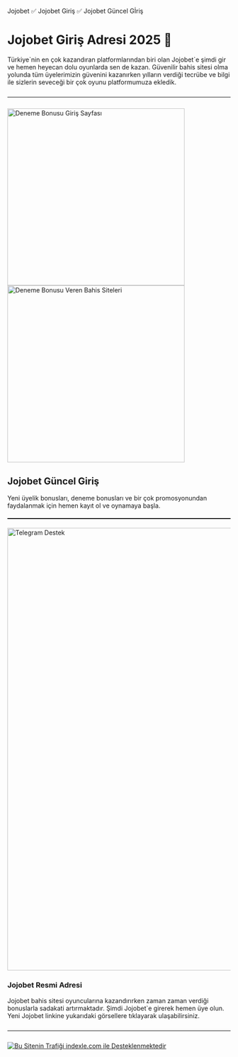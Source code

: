 Jojobet ✅ Jojobet  Giriş ✅ Jojobet Güncel Gİriş 
<h1>Jojobet Giriş Adresi 2025 👋</h1><p>
  Türkiye`nin en çok kazandıran platformlarından biri olan Jojobet`e şimdi gir ve hemen heyecan dolu oyunlarda sen de kazan. Güvenilir bahis sitesi olma yolunda tüm üyelerimizin güvenini kazanırken yılların verdiği tecrübe ve bilgi ile sizlerin seveceği bir çok oyunu platformumuza ekledik.

<hr style="border:none;height:1.5px;background:#111;margin:25px 0;">

<a href="h" title="Deneme Bonusu Veren Siteler" style="display:inline-block; margin-right:12px;">
  <img src="https://r.resimlink.com/Z9GXUQe3n8NC.jpeg" title="Ücretsiz Deneme Bonusu Erişimi" alt="Deneme Bonusu Giriş Sayfası" width="400">
  
</a>
<a href="h" title="Hemen Üye Ol, Bonusu Kap!" style="display:inline-block;">
  <img src="https://r.resimlink.com/pbiRcmNJ5H.jpeg" title="Bedava Bahis Bonusu" alt="Deneme Bonusu Veren Bahis Siteleri" width="400">
</a>
<h2>Jojobet Güncel Giriş</h2><p>
  Yeni üyelik bonusları, deneme bonusları ve bir çok promosyonundan faydalanmak için hemen kayıt ol ve oynamaya başla.</p>
<hr style="border:none;height:2px;background:#000;margin:20px 0;">

<a href="https://t.me/albayabi" title="Telegram Üzerinden İletişime Geçin">
  <img src="https://r.resimlink.com/u7HTKI4.png" alt="Telegram Destek" title="SEO & Marka Koruma - Telegram" width="1000">
</a>
<h3>Jojobet Resmi Adresi</h3><p>
  Jojobet bahis sitesi oyuncularına kazandırırken zaman zaman verdiği bonuslarla sadakati artırmaktadır. Şimdi Jojobet`e girerek hemen üye olun. Yeni Jojobet linkine yukarıdaki görsellere tıklayarak ulaşabilirsiniz.
<hr style="border:none;height:1.5px;background:#111;margin:25px 0;">

<a href="https://indexle.com" title="indexle.com - SEO Hit Botu">
  <img src="https://r.resimlink.com/xAdnZ.jpg" alt="Bu Sitenin Trafiği indexle.com ile Desteklenmektedir" title="indexle.com Hit Sistemi">
</a>
